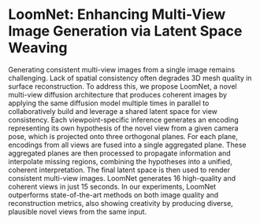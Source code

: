 # LoomNet: Enhancing Multi-View Image Generation via Latent Space Weaving
Generating consistent multi-view images from a single image remains challenging. Lack of spatial consistency often degrades 3D mesh quality in surface reconstruction. To address this, we propose LoomNet, a novel multi-view diffusion architecture that produces coherent images by applying the same diffusion model multiple times in parallel to collaboratively build and leverage a shared latent space for view consistency. Each viewpoint-specific inference generates an encoding representing its own hypothesis of the novel view from a given camera pose, which is projected onto three orthogonal planes. For each plane, encodings from all views are fused into a single aggregated plane. These aggregated planes are then processed to propagate information and interpolate missing regions, combining the hypotheses into a unified, coherent interpretation. The final latent space is then used to render consistent multi-view images. LoomNet generates 16 high-quality and coherent views in just 15 seconds. In our experiments, LoomNet outperforms state-of-the-art methods on both image quality and reconstruction metrics, also showing creativity by producing diverse, plausible novel views from the same input.
